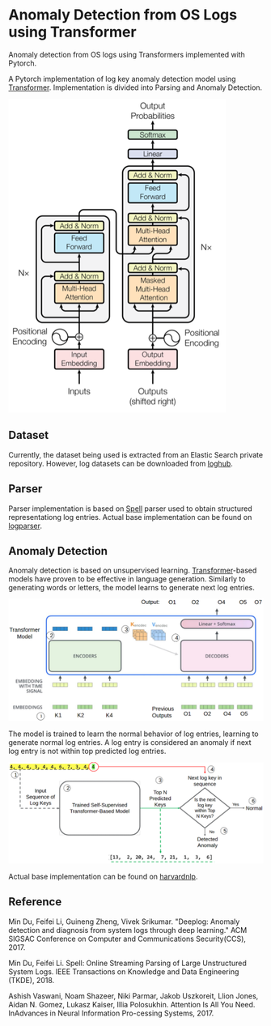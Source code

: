 # Anomaly Detection from OS Logs using Transformer
Anomaly detection from OS logs using Transformers implemented with Pytorch. 

A Pytorch implementation of log key anomaly detection model using [Transformer](https://arxiv.org/pdf/1706.03762.pdf). Implementation is divided into Parsing and Anomaly Detection.

![Architecture](images/arch.PNG)

## Dataset
Currently, the dataset being used is extracted from an Elastic Search private repository.
However, log datasets can be downloaded from [loghub](https://github.com/logpai/loghub).

## Parser
Parser implementation is based on [Spell](https://www.cs.utah.edu/~lifeifei/papers/spell.pdf) parser used to obtain structured representationg log entries. Actual base implementation can be found on [logparser](https://github.com/logpai/logparser). 

## Anomaly Detection
Anomaly detection is based on unsupervised learning. [Transformer](https://arxiv.org/pdf/1706.03762.pdf)-based models have proven to be effective in language generation. Similarly to generating words or letters, the model learns to generate next log entries. 

![Flow](images/flow.png)

The model is trained to learn the normal behavior of log entries, learning to generate normal log entries. 
A log entry is considered an anomaly if next log entry is not within top predicted log entries.

![Testing](images/detection.png)

Actual base implementation can be found on [harvardnlp](https://github.com/harvardnlp/annotated-transformer). 

## Reference
Min Du, Feifei Li, Guineng Zheng, Vivek Srikumar. "Deeplog: Anomaly detection and diagnosis from system logs through deep learning." ACM SIGSAC Conference on Computer and Communications Security(CCS), 2017.

Min Du, Feifei Li. Spell: Online Streaming Parsing of Large Unstructured System Logs. IEEE Transactions on Knowledge and Data Engineering (TKDE), 2018.

Ashish Vaswani, Noam Shazeer, Niki Parmar, Jakob Uszkoreit, Llion Jones, Aidan N. Gomez, Lukasz Kaiser, Illia Polosukhin. Attention Is All You Need.  InAdvances in Neural Information Pro-cessing Systems, 2017.
